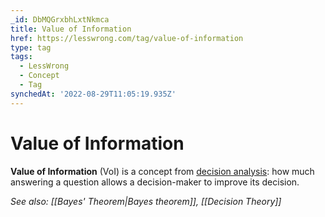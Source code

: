 ```yaml
---
_id: DbMQGrxbhLxtNkmca
title: Value of Information
href: https://lesswrong.com/tag/value-of-information
type: tag
tags:
  - LessWrong
  - Concept
  - Tag
synchedAt: '2022-08-29T11:05:19.935Z'
---
```

# Value of Information

**Value of Information** (VoI) is a concept from [decision analysis](https://www.lesswrong.com/lw/8xr/decision_analysis_sequence/): how much answering a question allows a decision-maker to improve its decision.

_See also: [[Bayes' Theorem|Bayes theorem]], [[Decision Theory]]_